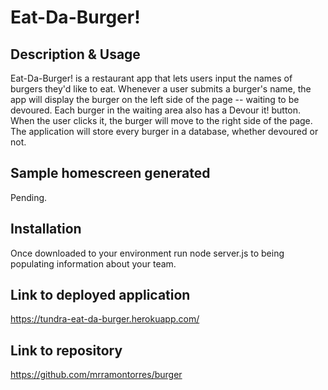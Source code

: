 # Eat-Da-Burger!


## Description & Usage
Eat-Da-Burger! is a restaurant app that lets users input the names of burgers they'd like to eat. Whenever a user submits a burger's name, the app will display the burger on the left side of the page -- waiting to be devoured. Each burger in the waiting area also has a Devour it! button. When the user clicks it, the burger will move to the right side of the page. The application will store every burger in a database, whether devoured or not.

## Sample homescreen generated
Pending.

## Installation
Once downloaded to your environment run node server.js to being populating information about your team.


## Link to deployed application 
https://tundra-eat-da-burger.herokuapp.com/


## Link to repository
https://github.com/mrramontorres/burger